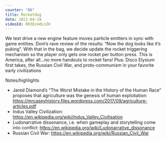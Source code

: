 ```yaml
---
counter: "86"
title: Rocketdog
date: 2021-04-19
videoId: R03Ez4dLnZU
---
```


We test drive a new engine feature moves particle emitters in sync with game entities. Dom’s rave review of the results: “Now the dog looks like it’s puking”. With that in the bag, we decide update the rocket triggering mechanism so the player only gets one rocket per button press. This is America, after all…no more handouts to rocket fans! Plus: Disco Elysium first takes, the Russian Civil War, and proto-communism in your favorite early civilizations

Notes/highlights

- Jared Diamond’s “The Worst Mistake in the History of the Human Race” proposes that agriculture was the genesis of human exploitation: https://mrcaseyhistory.files.wordpress.com/2017/09/agriculture-articles.pdf
- Indus Valley Civilization: https://en.wikipedia.org/wiki/Indus_Valley_Civilisation
- Ludonarrative dissonance, i.e. when gameplay and storytelling come into conflict: https://en.wikipedia.org/wiki/Ludonarrative_dissonance
- Russian Civil War: https://en.wikipedia.org/wiki/Russian_Civil_War